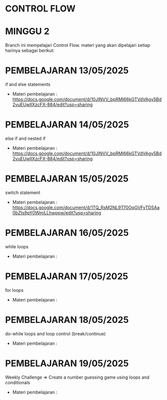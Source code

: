 # CONTROL FLOW
# MINGGU 2

Branch ini mempelajari Control Flow.
materi yang akan dipelajari setiap harinya sebagai berikut:

# PEMBELAJARAN 13/05/2025
if and else statements
- Materi pembelajaran   : https://docs.google.com/document/d/10JINVV_bpRMI66kGTVdVAgy5Bd2vuEUwIIXzcFX-884/edit?usp=sharing

# PEMBELAJARAN 14/05/2025
else if and nested if
- Materi pembelajaran   : https://docs.google.com/document/d/10JINVV_bpRMI66kGTVdVAgy5Bd2vuEUwIIXzcFX-884/edit?usp=sharing

# PEMBELAJARAN 15/05/2025
switch statement
- Materi pembelajaran   : https://docs.google.com/document/d/1TQ_RsM2NL9T70OqGVFyTDSAa0bZts9pY0WmiLLhwppw/edit?usp=sharing

# PEMBELAJARAN 16/05/2025
while loops
- Materi pembelajaran   : 

# PEMBELAJARAN 17/05/2025
for loops
- Materi pembelajaran   : 

# PEMBELAJARAN 18/05/2025
do-while loops and loop control (break/continue)
- Materi pembelajaran   : 

# PEMBELAJARAN 19/05/2025
Weekly Challenge => Create a number guessing game using loops and conditionals
- Materi pembelajaran   : 